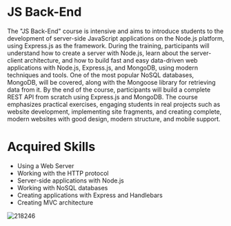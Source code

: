 # JS Back-End

The "JS Back-End" course is intensive and aims to introduce students to the development of server-side JavaScript applications on the Node.js platform, using Express.js as the framework. During the training, participants will understand how to create a server with Node.js, learn about the server-client architecture, and how to build fast and easy data-driven web applications with Node.js, Express.js, and MongoDB, using modern techniques and tools. One of the most popular NoSQL databases, MongoDB, will be covered, along with the Mongoose library for retrieving data from it. By the end of the course, participants will build a complete REST API from scratch using Express.js and MongoDB. The course emphasizes practical exercises, engaging students in real projects such as website development, implementing site fragments, and creating complete, modern websites with good design, modern structure, and mobile support.

# Acquired Skills

- Using a Web Server
- Working with the HTTP protocol
- Server-side applications with Node.js
- Working with NoSQL databases
- Creating applications with Express and Handlebars
- Creating MVC architecture


![218246](https://github.com/bscript07/home-cooking-recipes-app/assets/145554659/82961e00-1980-4735-bd5d-6f042f00cb8d)
